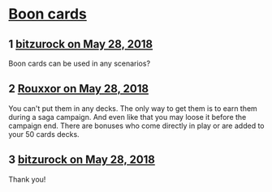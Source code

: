 # [Boon cards](https://community.fantasyflightgames.com/topic/276762-boon-cards/)

## 1 [bitzurock on May 28, 2018](https://community.fantasyflightgames.com/topic/276762-boon-cards/?do=findComment&comment=3351276)

Boon cards can be used in any scenarios?

## 2 [Rouxxor on May 28, 2018](https://community.fantasyflightgames.com/topic/276762-boon-cards/?do=findComment&comment=3351290)

You can't put them in any decks. The only way to get them is to earn them during a saga campaign. And even like that you may loose it before the campaign end. There are bonuses who come directly in play or are added to your 50 cards decks.

## 3 [bitzurock on May 28, 2018](https://community.fantasyflightgames.com/topic/276762-boon-cards/?do=findComment&comment=3351680)

Thank you!

